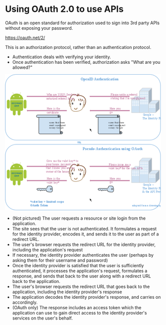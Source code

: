 # Using OAuth 2.0 to use APIs

OAuth is an open standard for authorization used to sign into 3rd party APIs
without exposing your password.

https://oauth.net/2/

This is an authorization protocol, rather than an authentication protocol.
- Authentication deals with verifying your identity.
- Once authentication has been verified, authorization asks "What are you allowed?"

![picture](OpenIDvs.Pseudo-AuthenticationusingOAuth.svg.png)



- (Not pictured) The user requests a resource or site login from the application.
- The site sees that the user is not authenticated. It formulates a request for the identity provider, encodes it, and sends it to the user as part of a redirect URL.
- The user's browser requests the redirect URL for the identity provider, including the application's request
- If necessary, the identity provider authenticates the user (perhaps by asking them for their username and password)
- Once the identity provider is satisfied that the user is sufficiently authenticated, it processes the application's request, formulates a response, and sends that back to the user along with a redirect URL back to the application.
- The user's browser requests the redirect URL that goes back to the application, including the identity provider's response
- The application decodes the identity provider's response, and carries on accordingly.
- (OAuth only) The response includes an access token which the application can use to gain direct access to the identity provider's services on the user's behalf.

```

```
